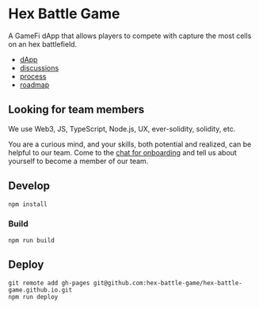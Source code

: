 # Hex Battle Game

A GameFi dApp that allows players to compete with capture the most cells on an hex battlefield.

- [dApp](https://hex-battle-game.github.io)
- [discussions](https://github.com/orgs/hex-battle-game/discussions)
- [process](https://github.com/orgs/hex-battle-game/projects/1/views/1?visibleFields=%5B%22Title%22%2C%22Assignees%22%2C%22Status%22%2C%22Labels%22%2C%22Milestone%22%5D)
- [roadmap](https://github.com/hex-battle-game/dapp/milestones)

## Looking for team members

We use Web3, JS, TypeScript, Node.js, UX, ever-solidity, solidity, etc.

You are a curious mind, and your skills, both potential and realized, can be helpful to our team. Come to the [chat for onboarding](https://t.me/+AAkXBo0fhhlmODAy) and tell us about yourself to become a member of our team.

## Develop

```shell
npm install
```

### Build

```shell
npm run build
```

## Deploy

```shell
git remote add gh-pages git@github.com:hex-battle-game/hex-battle-game.github.io.git
npm run deploy
```
